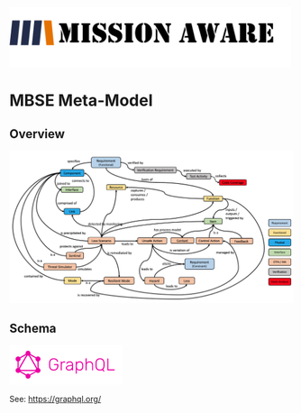 <img src="images/ma-logo.png" width="500">

# MBSE Meta-Model

## Overview
![MA Model](/images/ma-mbse.png)

## Schema
<img src="images/graphql.png" width="200">

See: https://graphql.org/
